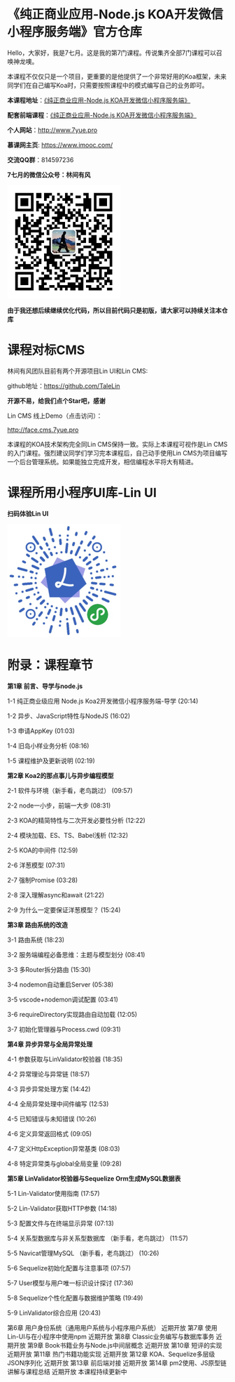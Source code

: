 # 《纯正商业应用-Node.js KOA开发微信小程序服务端》官方仓库

Hello，大家好，我是7七月。这是我的第7门课程。传说集齐全部7门课程可以召唤神龙噢。

本课程不仅仅只是一个项目，更重要的是他提供了一个非常好用的Koa框架，未来同学们在自己编写Koa时，只需要按照课程中的模式编写自己的业务即可。

**本课程地址**：[《纯正商业应用-Node.js KOA开发微信小程序服务端》](https://coding.imooc.com/class/342.html)

**配套前端课程**：[《纯正商业应用-Node.js KOA开发微信小程序服务端》](https://coding.imooc.com/class/251.html)

**个人网站**：http://www.7yue.pro

**慕课网主页**: https://www.imooc.com/

**交流QQ群**：814597236

**7七月的微信公众号：林间有风**

![林间有风](linjianyoufeng.jpg)

**由于我还想后续继续优化代码，所以目前代码只是初版，请大家可以持续关注本仓库**


# 课程对标CMS

林间有风团队目前有两个开源项目Lin UI和Lin CMS:

github地址：https://github.com/TaleLin

**开源不易，给我们点个Star吧，感谢**



Lin CMS 线上Demo（点击访问）：

http://face.cms.7yue.pro

本课程的KOA技术架构完全同Lin CMS保持一致。实际上本课程可视作是Lin CMS的入门课程。强烈建议同学们学习完本课程后，自己动手使用Lin CMS为项目编写一个后台管理系统。如果能独立完成开发，相信编程水平将大有精进。


# 课程所用小程序UI库-Lin UI

**扫码体验Lin UI**

![林间有风](lin-ui.jpeg)


# 附录：课程章节

**第1章 前言、导学与node.js**

1-1 纯正商业级应用 Node.js Koa2开发微信小程序服务端-导学  (20:14)

1-2 异步、JavaScript特性与NodeJS  (16:02)

1-3 申请AppKey  (01:03)

1-4 旧岛小样业务分析  (08:16)

1-5 课程维护及更新说明  (02:19)

**第2章 Koa2的那点事儿与异步编程模型**

2-1 软件与环境（新手看，老鸟跳过）  (09:57)

2-2 node一小步，前端一大步  (08:31)

2-3 KOA的精简特性与二次开发必要性分析  (12:22)

2-4 模块加载、ES、TS、Babel浅析  (12:32)

2-5 KOA的中间件  (12:59)

2-6 洋葱模型  (07:31)

2-7 强制Promise  (03:28)

2-8 深入理解async和await  (21:22)

2-9 为什么一定要保证洋葱模型？  (15:24)

**第3章 路由系统的改造**

3-1 路由系统  (18:23)

3-2 服务端编程必备思维：主题与模型划分  (08:41)

3-3 多Router拆分路由  (15:30)

3-4 nodemon自动重启Server  (05:38)

3-5 vscode+nodemon调试配置  (03:41)

3-6 requireDirectory实现路由自动加载  (12:05)

3-7 初始化管理器与Process.cwd  (09:31)

**第4章 异步异常与全局异常处理**

4-1 参数获取与LinValidator校验器  (18:35)

4-2 异常理论与异常链  (18:57)

4-3 异步异常处理方案  (14:42)

4-4 全局异常处理中间件编写  (12:53)

4-5 已知错误与未知错误  (10:26)

4-6 定义异常返回格式  (09:05)

4-7 定义HttpException异常基类  (08:03)

4-8 特定异常类与global全局变量  (09:28)

**第5章 LinValidator校验器与Sequelize Orm生成MySQL数据表**

5-1 Lin-Validator使用指南  (17:57)

5-2 Lin-Validator获取HTTP参数  (14:18)

5-3 配置文件与在终端显示异常  (07:13)

5-4 关系型数据库与非关系型数据库 （新手看，老鸟跳过）  (11:57)

5-5 Navicat管理MySQL （新手看，老鸟跳过）  (10:26)

5-6 Sequelize初始化配置与注意事项  (07:57)

5-7 User模型与用户唯一标识设计探讨  (17:36)

5-8 Sequelize个性化配置与数据维护策略  (19:49)

5-9 LinValidator综合应用  (20:43)

第6章 用户身份系统（通用用户系统与小程序用户系统） 近期开放
第7章 使用Lin-UI与在小程序中使用npm 近期开放
第8章 Classic业务编写与数据库事务 近期开放
第9章 Book书籍业务与Node.js中间层概念 近期开放
第10章 短评的实现 近期开放
第11章 热门书籍功能实现 近期开放
第12章 KOA、Sequelize多层级JSON序列化 近期开放
第13章 前后端对接 近期开放
第14章 pm2使用、JS原型链讲解与课程总结 近期开放
本课程持续更新中








